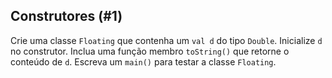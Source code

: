 ## Construtores (#1)

Crie uma classe `Floating` que contenha um `val d` do tipo `Double`. Inicialize
`d` no construtor. Inclua uma função membro `toString()` que retorne o
conteúdo de `d`. Escreva um `main()` para testar a classe `Floating`.